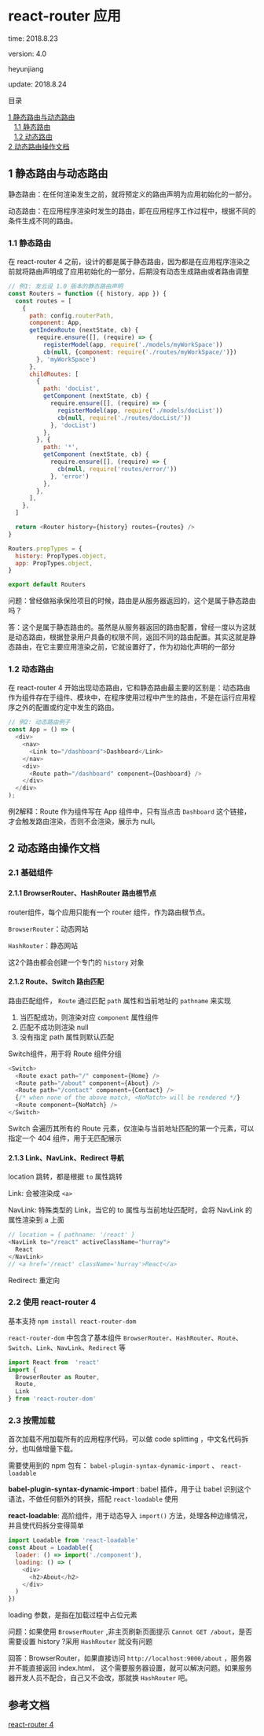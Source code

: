 # react-router 应用

time: 2018.8.23

version: 4.0

heyunjiang

update: 2018.8.24

目录

[1 静态路由与动态路由](#1-静态路由与动态路由)  
&nbsp;&nbsp; [1.1 静态路由](#11-静态路由)  
&nbsp;&nbsp; [1.2 动态路由](#12-动态路由)  
[2 动态路由操作文档](#2-动态路由操作文档)

## 1 静态路由与动态路由

静态路由：在任何渲染发生之前，就将预定义的路由声明为应用初始化的一部分。

动态路由：在应用程序渲染时发生的路由，即在应用程序工作过程中，根据不同的条件生成不同的路由。

### 1.1 静态路由

在 react-router 4 之前，设计的都是属于静态路由，因为都是在应用程序渲染之前就将路由声明成了应用初始化的一部分，后期没有动态生成路由或者路由调整

```javascript
// 例1: 友云设 1.0 版本的静态路由声明
const Routers = function ({ history, app }) {
  const routes = [
    {
      path: config.routerPath,
      component: App,
      getIndexRoute (nextState, cb) {
        require.ensure([], (require) => {
          registerModel(app, require('./models/myWorkSpace'))
          cb(null, {component: require('./routes/myWorkSpace/')})
        }, 'myWorkSpace')
      },
      childRoutes: [
        {
          path: 'docList',
          getComponent (nextState, cb) {
            require.ensure([], (require) => {
              registerModel(app, require('./models/docList'))
              cb(null, require('./routes/docList/'))
            }, 'docList')
          },
        }, {
          path: '*',
          getComponent (nextState, cb) {
            require.ensure([], (require) => {
              cb(null, require('routes/error/'))
            }, 'error')
          },
        },
      ],
    },
  ]

  return <Router history={history} routes={routes} />
}

Routers.propTypes = {
  history: PropTypes.object,
  app: PropTypes.object,
}

export default Routers
```

问题：曾经做裕承保险项目的时候，路由是从服务器返回的，这个是属于静态路由吗？

答：这个是属于静态路由的。虽然是从服务器返回的路由配置，曾经一度以为这就是动态路由，根据登录用户具备的权限不同，返回不同的路由配置。其实这就是静态路由，在它主要应用渲染之前，它就设置好了，作为初始化声明的一部分

### 1.2 动态路由

在 react-router 4 开始出现动态路由，它和静态路由最主要的区别是：动态路由作为组件存在于组件、模块中，在程序使用过程中产生的路由，不是在运行应用程序之外的配置或约定中发生的路由。

```javascript
// 例2: 动态路由例子
const App = () => (
  <div>
    <nav>
      <Link to="/dashboard">Dashboard</Link>
    </nav>
    <div>
      <Route path="/dashboard" component={Dashboard} />
    </div>
  </div>
);
```

例2解释：Route 作为组件写在 App 组件中，只有当点击 `Dashboard` 这个链接，才会触发路由渲染，否则不会渲染，展示为 null。

## 2 动态路由操作文档

### 2.1 基础组件

#### 2.1.1 BrowserRouter、HashRouter 路由根节点

router组件，每个应用只能有一个 router 组件，作为路由根节点。

`BrowserRouter`：动态网站

`HashRouter`：静态网站

这2个路由都会创建一个专门的 `history` 对象

#### 2.1.2 Route、Switch 路由匹配

路由匹配组件， `Route` 通过匹配 `path` 属性和当前地址的 `pathname` 来实现

1. 当匹配成功，则渲染对应 `component` 属性组件
2. 匹配不成功则渲染 null
3. 没有指定 path 属性则默认匹配

Switch组件，用于将 Route 组件分组

```javascript
<Switch>
  <Route exact path="/" component={Home} />
  <Route path="/about" component={About} />
  <Route path="/contact" component={Contact} />
  {/* when none of the above match, <NoMatch> will be rendered */}
  <Route component={NoMatch} />
</Switch>
```

Switch 会遍历其所有的 Route 元素，仅渲染与当前地址匹配的第一个元素，可以指定一个 404 组件，用于无匹配展示

#### 2.1.3 Link、NavLink、Redirect 导航

location 跳转，都是根据 `to` 属性跳转

Link: 会被渲染成 `<a>`

NavLink: 特殊类型的 Link，当它的 to 属性与当前地址匹配时，会将 NavLink 的属性渲染到 a 上面

```javascript
// location = { pathname: '/react' }
<NavLink to="/react" activeClassName="hurray">
  React
</NavLink>
// <a href='/react' className='hurray'>React</a>
```

Redirect: 重定向

### 2.2 使用 react-router 4

基本支持 `npm install react-router-dom`

`react-router-dom` 中包含了基本组件 `BrowserRouter`、`HashRouter`、`Route`、`Switch`、`Link`、`NavLink`、`Redirect` 等

```javascript
import React from  'react'
import {
  BrowserRouter as Router,
  Route,
  Link
} from 'react-router-dom'
```

### 2.3 按需加载

首次加载不用加载所有的应用程序代码，可以做 code splitting ，中文名代码拆分，也叫做增量下载。

需要使用到的 npm 包有： `babel-plugin-syntax-dynamic-import` 、 `react-loadable`

**babel-plugin-syntax-dynamic-import** : babel 插件，用于让 babel 识别这个语法，不做任何额外的转换，搭配 `react-loadable` 使用

**react-loadable**: 高阶组件，用于动态导入 `import()` 方法，处理各种边缘情况，并且使代码拆分变得简单

```javascript
import Loadable from 'react-loadable'
const About = Loadable({
  loader: () => import('./component'),
  loading: () => (
    <div>
      <h2>About</h2>
    </div>
  )
})
```

loading 参数，是指在加载过程中占位元素

问题：如果使用 `BrowserRouter` ,非主页刷新页面提示 `Cannot GET /about`，是否需要设置 history ?采用 `HashRouter` 就没有问题

回答：BrowserRouter，如果直接访问 `http://localhost:9000/about` ，服务器并不能直接返回 index.html， 这个需要服务器设置，就可以解决问题。如果服务器开发人员不配合，自己又不会改，那就换 `HashRouter` 吧。

## 参考文档

[react-router 4](https://react-router.docschina.org/)
